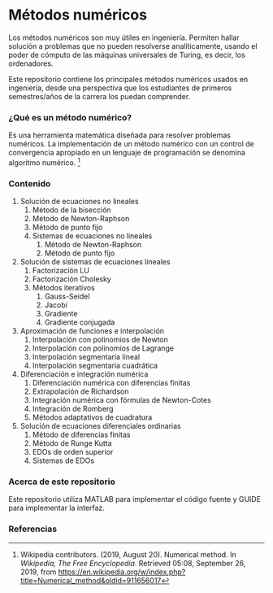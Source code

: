 # Métodos numéricos
Los métodos numéricos son muy útiles en ingeniería. Permiten hallar solución a problemas que no pueden resolverse analíticamente, usando el poder de cómputo de las máquinas universales de Turing, es decir, los ordenadores. 

Este repositorio contiene los principales métodos numéricos usados en ingeniería, desde una perspectiva que los estudiantes de primeros semestres/años de la carrera los puedan comprender. 

### ¿Qué es un método numérico?

Es una herramienta matemática diseñada para resolver problemas numéricos. La implementación de un método numérico con un control de convergencia apropiado en un lenguaje de programación se denomina algoritmo numérico. [^1]

### Contenido

1. Solución de ecuaciones no lineales
   1. Método de la bisección
   2. Método de Newton-Raphson
   3. Método de punto fijo
   4. Sistemas de ecuaciones no lineales
      1. Método de Newton-Raphson
      2. Método de punto fijo
2. Solución de sistemas de ecuaciones lineales
   1. Factorización LU
   2. Factorización Cholesky
   3. Métodos iterativos
      1. Gauss-Seidel
      2. Jacobi
      3. Gradiente
      4. Gradiente conjugada
3. Aproximación de funciones e interpolación
   1. Interpolación con polinomios de Newton
   2. Interpolación con polinomios de Lagrange
   3. Interpolación segmentaria lineal
   4. Interpolación segmentaria cuadrática
4. Diferenciación e integración numérica
   1. Diferenciación numérica con diferencias finitas
   2. Extrapolación de Richardson
   3. Integración numérica con fórmulas de Newton-Cotes
   4. Integración de Romberg
   5. Métodos adaptativos de cuadratura
5. Solución de ecuaciones diferenciales ordinarias
   1. Método de diferencias finitas
   2. Método de Runge Kutta
   3. EDOs de orden superior
   4. Sistemas de EDOs

### Acerca de este repositorio

Este repositorio utiliza MATLAB para implementar el código fuente y GUIDE para implementar la interfaz.

### Referencias

[^1]: Wikipedia contributors. (2019, August 20). Numerical method. In *Wikipedia, The Free Encyclopedia*. Retrieved 05:08, September 26, 2019, from https://en.wikipedia.org/w/index.php?title=Numerical_method&oldid=911656017

